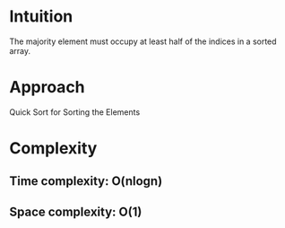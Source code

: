 # Intuition
The majority element must occupy at least half of the indices in a sorted array.

# Approach
Quick Sort for Sorting the Elements

# Complexity
## Time complexity: O(nlogn)

## Space complexity: O(1)

